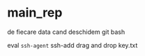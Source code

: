 # main_rep

 de fiecare data cand deschidem git bash

eval `ssh-agent`
ssh-add drag and drop key.txt